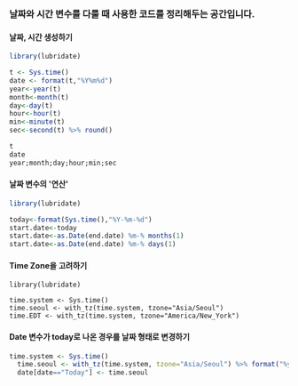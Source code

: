### 날짜와 시간 변수를 다룰 때 사용한 코드를 정리해두는 공간입니다.

#### 날짜, 시간 생성하기
```r
library(lubridate)

t <- Sys.time()
date <- format(t,"%Y%m%d")
year<-year(t)
month<-month(t)
day<-day(t)
hour<-hour(t)
min<-minute(t)
sec<-second(t) %>% round()

t
date
year;month;day;hour;min;sec
```

#### 날짜 변수의 '연산'
```r
library(lubridate)

today<-format(Sys.time(),"%Y-%m-%d")
start.date<-today
start.date<-as.Date(end.date) %m-% months(1)
start.date<-as.Date(end.date) %m-% days(1)
```

#### Time Zone을 고려하기
```
library(lubridate)

time.system <- Sys.time()
time.seoul <- with_tz(time.system, tzone="Asia/Seoul")
time.EDT <- with_tz(time.system, tzone="America/New_York")
```

#### Date 변수가 today로 나온 경우를 날짜 형태로 변경하기
```r
time.system <- Sys.time()
  time.seoul <- with_tz(time.system, tzone="Asia/Seoul") %>% format("%y.%m.%d")
  date[date=="Today"] <- time.seoul
```
